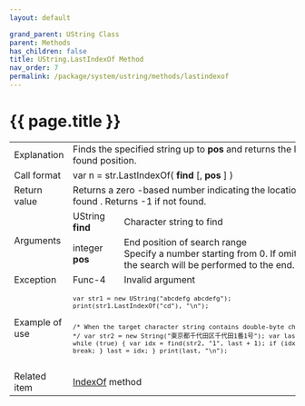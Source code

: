 ```yaml
---
layout: default

grand_parent: UString Class
parent: Methods
has_children: false
title: UString.LastIndexOf Method
nav_order: 7
permalink: /package/system/ustring/methods/lastindexof
---
```

# {{ page.title }}

<table>
  <tr>
    <td>Explanation</td>
    <td colspan="2">Finds the specified string up to <b>pos</b> and returns the last found position.</td>
  </tr>
  <tr>
    <td>Call format</td>
    <td colspan="2">var n = str.LastIndexOf( <b>find</b> [, <b>pos</b> ] )</td>
  </tr>
  <tr>
    <td>Return value</td>
    <td colspan="2">Returns a zero -based number indicating the location found . Returns -1 if not found.</td>
  </tr>  
  <tr>
    <td rowspan="2">Arguments</td>
    <td>UString <b>find</b></td>
    <td>Character string to find</td>
  </tr>
  <tr>
    <td>integer <b>pos</b></td>
    <td>End position of search range<br>Specify a number starting from 0. If omitted, the search will be performed to the end.</td>
  </tr>
  <tr>
    <td>Exception</td>
    <td>Func-4</td>
    <td>Invalid argument</td>
  </tr>
  <tr>
    <td>Example of use</td>
    <td colspan="2"><code><pre>
var str1 = new UString("abcdefg abcdefg");
print(str1.LastIndexOf("cd"), "\n");
 
 
/* When the target character string contains double-byte characters */
var str2 = new String("東京都千代田区千代田1番1号");
var last = -1;
while (true) {
    var idx = find(str2, "1", last + 1);
    if (idx < 0) {
        break;
    }
    last = idx;
}
print(last, "\n");
    </pre></code></td>
  </tr>
  <tr>
    <td>Related item</td>
    <td colspan="2"><a href="/package/system/ustring/methods/indexof">IndexOf</a> method</td>
  </tr>
</table>